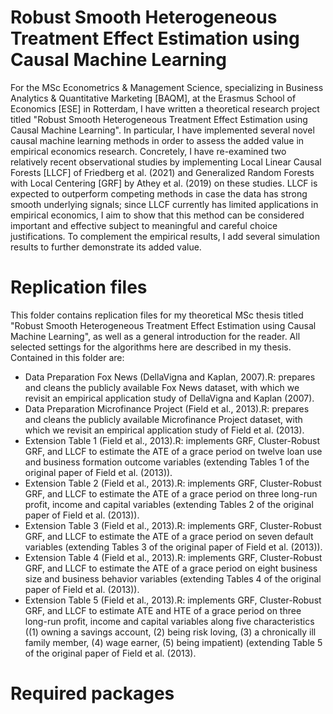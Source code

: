 # Robust Smooth Heterogeneous Treatment Effect Estimation using Causal Machine Learning

For the MSc Econometrics & Management Science, specializing in Business Analytics & Quantitative Marketing [BAQM], at the Erasmus School of Economics [ESE] in Rotterdam, I have written a theoretical research project titled "Robust Smooth Heterogeneous Treatment Effect Estimation using Causal Machine Learning". In particular, I have implemented several novel causal machine learning methods in order to assess the added value in empirical economics research. Concretely, I have re-examined two relatively recent observational studies by implementing Local Linear Causal Forests [LLCF] of Friedberg et al. (2021) and Generalized Random Forests with Local Centering [GRF] by Athey et al. (2019) on these studies. LLCF is expected to outperform competing methods in case the data has strong smooth underlying signals; since LLCF currently has limited applications in empirical economics, I aim to show that this method can be considered important and effective subject to meaningful and careful choice justifications. To complement the empirical results, I add several simulation results to further demonstrate its added value. 

# Replication files

This folder contains replication files for my theoretical MSc thesis titled "Robust Smooth Heterogeneous Treatment Effect Estimation using Causal Machine Learning", as well as a general introduction for the reader. All selected settings for the algorithms here are described in my thesis. Contained in this folder are:

- Data Preparation Fox News (DellaVigna and Kaplan, 2007).R: prepares and cleans the publicly available Fox News dataset, with which we revisit an empirical application study of DellaVigna and Kaplan (2007).
- Data Preparation Microfinance Project (Field et al., 2013).R: prepares and cleans the publicly available Microfinance Project dataset, with which we revisit an empirical application study of Field et al. (2013).
- Extension Table 1 (Field et al., 2013).R: implements GRF, Cluster-Robust GRF, and LLCF to estimate the ATE of a grace period on twelve loan use and business formation outcome variables (extending Tables 1 of the original paper of Field et al. (2013)). 
- Extension Table 2 (Field et al., 2013).R: implements GRF, Cluster-Robust GRF, and LLCF to estimate the ATE of a grace period on three long-run profit, income and capital variables (extending Tables 2 of the original paper of Field et al. (2013)). 
- Extension Table 3 (Field et al., 2013).R: implements GRF, Cluster-Robust GRF, and LLCF to estimate the ATE of a grace period on seven default variables (extending Tables 3 of the original paper of Field et al. (2013)). 
- Extension Table 4 (Field et al., 2013).R: implements GRF, Cluster-Robust GRF, and LLCF to estimate the ATE of a grace period on eight business size and business behavior variables (extending Tables 4 of the original paper of Field et al. (2013)).  
- Extension Table 5 (Field et al., 2013).R: implements GRF, Cluster-Robust GRF, and LLCF to estimate ATE and HTE of a grace period on three long-run profit, income and capital variables along five characteristics ((1) owning a savings account, (2) being risk loving, (3) a chronically ill family member, (4) wage earner, (5) being impatient) (extending Table 5 of the original paper of Field et al. (2013).

# Required packages


